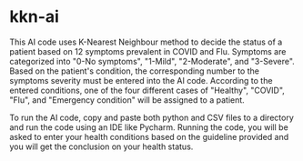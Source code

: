 # kkn-ai

This AI code uses K-Nearest Neighbour method to decide the status of a patient based on 12 symptoms prevalent in COVID and Flu.
Symptoms are categorized into "0-No symptoms", "1-Mild", "2-Moderate", and "3-Severe".
Based on the patient's condition, the corresponding number to the symptoms severity must be entered into the AI code.
According to the entered conditions, one of the four different cases of "Healthy", "COVID", "Flu", and "Emergency condition" will be assigned to a patient.



To run the AI code, copy and paste both python and CSV files to a directory and run the code using an IDE like Pycharm.
Running the code, you will be asked to enter your health conditions based on the guideline provided and you will get the conclusion on your health status.
